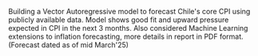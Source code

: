Building a Vector Autoregressive model to forecast Chile's core CPI using publicly available data. 
Model shows good fit and upward pressure expected in CPI in the next 3 months.
Also considered Machine Learning extensions to inflation forecasting, more details in report in PDF format.
(Forecast dated as of mid March'25)

